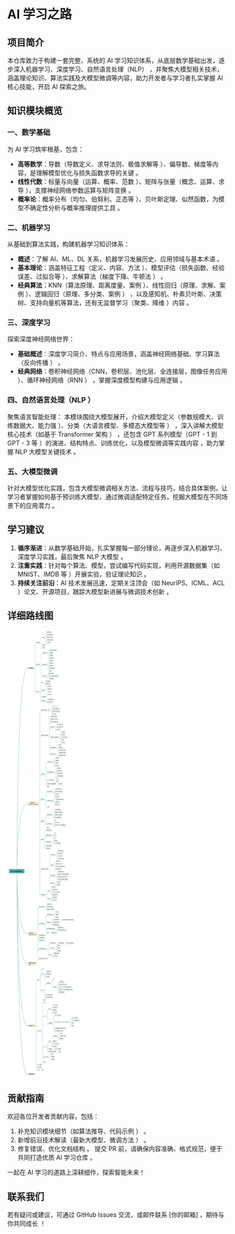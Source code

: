 # AI 学习之路

## 项目简介
本仓库致力于构建一套完整、系统的 AI 学习知识体系，从底层数学基础出发，逐步深入机器学习、深度学习、自然语言处理（NLP） ，并聚焦大模型相关技术，涵盖理论知识、算法实践及大模型微调等内容，助力开发者与学习者扎实掌握 AI 核心技能，开启 AI 探索之旅。

## 知识模块概览
### 一、数学基础
为 AI 学习筑牢根基，包含：
- **高等数学**：导数（导数定义、求导法则、极值求解等 ）、偏导数、梯度等内容，是理解模型优化与损失函数求导的关键 。
- **线性代数**：标量与向量（运算、概率、范数 ）、矩阵与张量（概念、运算、求导 ），支撑神经网络参数运算与矩阵变换 。 
- **概率论**：概率分布（均匀、伯努利、正态等 ）、贝叶斯定理、似然函数，为模型不确定性分析与概率推理提供工具 。

### 二、机器学习
从基础到算法实践，构建机器学习知识体系：
- **概述**：了解 AI、ML、DL 关系，机器学习发展历史、应用领域与基本术语 。 
- **基本理论**：涵盖特征工程（定义、内容、方法 ）、模型评估（损失函数、经验误差、过拟合等 ）、求解算法（梯度下降、牛顿法 ） 。 
- **经典算法**：KNN（算法原理、距离度量、案例 ）、线性回归（原理、求解、案例 ）、逻辑回归（原理、多分类、案例 ） ，以及感知机、朴素贝叶斯、决策树、支持向量机等算法，还有无监督学习（聚类、降维 ）内容 。

### 三、深度学习
探索深度神经网络世界：
- **基础概述**：深度学习简介、特点与应用场景，涵盖神经网络基础、学习算法（反向传播 ） 。 
- **经典网络**：卷积神经网络（CNN，卷积层、池化层、全连接层，图像任务应用 ）、循环神经网络（RNN ） ，掌握深度模型构建与应用逻辑 。

### 四、自然语言处理（NLP ）
聚焦语言智能处理：
本模块围绕大模型展开，介绍大模型定义（参数规模大、训练数据大、能力强 ）、分类（大语言模型、多模态大模型等 ） ，深入讲解大模型核心技术（如基于 Transformer 架构 ） ，还包含 GPT 系列模型（GPT - 1 到 GPT - 3 等 ）的演进、结构特点、训练优化，以及模型微调等实践内容 ，助力掌握 NLP 大模型关键技术 。

### 五、大模型微调
针对大模型优化实践，包含大模型微调相关方法、流程与技巧，结合具体案例，让学习者掌握如何基于预训练大模型，通过微调适配特定任务，挖掘大模型在不同场景下的应用潜力 。

## 学习建议
1. **循序渐进**：从数学基础开始，扎实掌握每一部分理论，再逐步深入机器学习、深度学习实践，最后聚焦 NLP 大模型 。 
2. **注重实践**：针对每个算法、模型，尝试编写代码实现，利用开源数据集（如 MNIST、IMDB 等 ）开展实验，验证理论知识 。 
3. **持续关注前沿**：AI 技术发展迅速，定期关注顶会（如 NeurIPS、ICML、ACL ）论文、开源项目，跟踪大模型新进展与微调技术创新 。 

## 详细路线图
![AI路线图](img/llm-roadmap.png)

## 贡献指南
欢迎各位开发者贡献内容，包括：
1. 补充知识模块细节（如算法推导、代码示例 ） 。 
2. 新增前沿技术解读（最新大模型、微调方法 ） 。 
3. 修复错误、优化文档结构 。 
提交 PR 前，请确保内容准确、格式规范，便于共同打造优质 AI 学习仓库 。

一起在 AI 学习的道路上深耕细作，探索智能未来！

## 联系我们
若有疑问或建议，可通过 GitHub Issues 交流，或邮件联系 [你的邮箱] ，期待与你共同成长 ！ 
